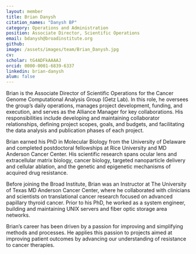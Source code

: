 ```yaml
---
layout: member
title: Brian Danysh
citation_names: "Danysh BP"
category: Operations and Administration
position: Associate Director, Scientific Operations
email: bdanysh@broadinstitute.org
github: 
image: /assets/images/team/Brian_Danysh.jpg
cv:
scholar: tG4ADFkAAAAJ
orcid: 0000-0001-6839-6337
linkedin: brian-danysh
alum: false
---
```


Brian is the Associate Director of Scientific Operations for the Cancer Genome Computational Analysis Group (Getz Lab). In this role, he oversees the group’s daily operations, manages project development, funding, and execution, and serves as the Alliance Manager for key collaborations. His responsibilities include developing and maintaining collaborator relationships, defining project scopes, goals, and budgets, and facilitating the data analysis and publication phases of each project.

Brian earned his PhD in Molecular Biology from the University of Delaware and completed postdoctoral fellowships at Rice University and MD Anderson Cancer Center. His scientific research spans ocular lens and extracellular matrix biology, cancer biology, targeted nanoparticle delivery and cellular ablation, and the genetic and epigenetic mechanisms of acquired drug resistance.

Before joining the Broad Institute, Brian was an Instructor at The University of Texas MD Anderson Cancer Center, where he collaborated with clinicians and scientists on translational cancer research focused on advanced papillary thyroid cancer. Prior to his PhD, he worked as a system engineer, building and maintaining UNIX servers and fiber optic storage area networks.

Brian’s career has been driven by a passion for improving and simplifying methods and processes. He applies this passion to projects aimed at improving patient outcomes by advancing our understanding of resistance to cancer therapies.
